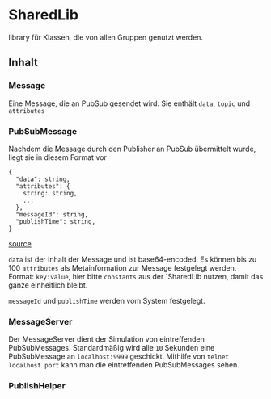 # SharedLib

library für Klassen, die von allen Gruppen genutzt werden.

## Inhalt

### Message

Eine Message, die an PubSub gesendet wird. Sie enthält `data`, `topic` und `attributes`

### PubSubMessage

Nachdem die Message durch den Publisher an PubSub übermittelt wurde, liegt sie in diesem Format vor
````
{
  "data": string,
  "attributes": {
    string: string,
    ...
  },
  "messageId": string,
  "publishTime": string,
}
````
[source](https://cloud.google.com/pubsub/docs/reference/rest/v1/PubsubMessage)

`data` ist der Inhalt der Message und ist base64-encoded. Es können bis zu 100 `attributes` als Metainformation zur Message festgelegt
werden. Format: `key:value`, hier bitte `constants` aus der `SharedLib
nutzen, damit das ganze einheitlich bleibt.

`messageId` und `publishTime` werden vom System festgelegt.

### MessageServer

Der MessageServer dient der Simulation von eintreffenden PubSubMessages. Standardmäßig wird alle `10` Sekunden eine PubSubMessage an `localhost:9999` geschickt.
Mithilfe von `telnet localhost port` kann man die eintreffenden PubSubMessages sehen.

### PublishHelper